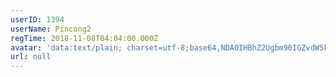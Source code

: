 ```yaml
---
userID: 1394
userName: Pincong2
regTime: 2018-11-08T04:04:00.000Z
avatar: 'data:text/plain; charset=utf-8;base64,NDA0IHBhZ2Ugbm90IGZvdW5kCg=='
url: null
---
```



